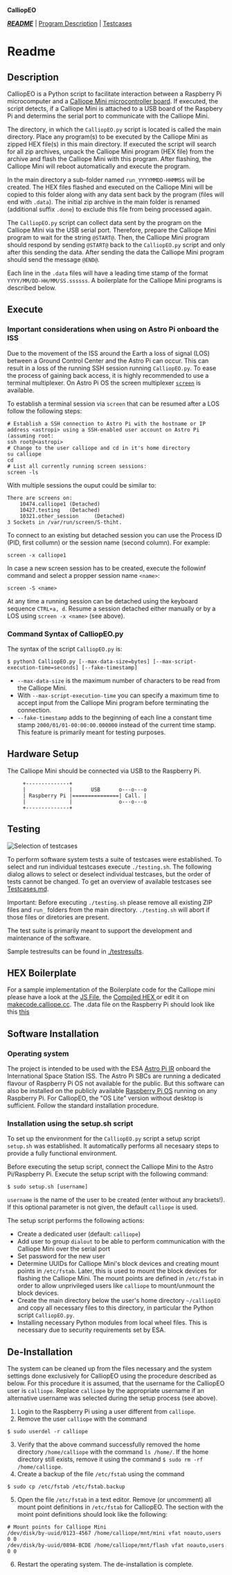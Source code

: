 **CalliopEO**

***[README](README.md)*** | [Program Description](ProgramDescription.md) | [Testcases](testcases/testcases.md)
# Readme

## Description
CalliopEO is a Python script to facilitate interaction between a Raspberry Pi microcomputer and a [Calliope Mini microcontroller board](https://calliope.cc/). If executed, the script detects, if a Calliope Mini is attached to a USB board of the Raspbery Pi and determins the serial port to communicate with the Calliope Mini.

The directory, in which the `CalliopEO.py` script is located is called the main directory. Place any program(s) to be executed by the Calliope Mini as zipped HEX file(s) in this main directory. If executed the script will search for all zip archives, unpack the Calliope Mini program (HEX file) from the archive and flash the Calliope Mini with this program. After flashing, the Calliope Mini will reboot automatically and execute the program.

In the main directory a sub-folder named `run_YYYYMMDD-HHMMSS` will be created. The HEX files flashed and executed on the Calliope Mini will be copied to this folder along with any data sent back by the program (files will end with `.data`). The initial zip archive in the main folder is renamed (additional suffix `.done`) to exclude this file from being processed again.

The `CalliopEO.py` script can collect data sent by the program on the Calliope Mini via the USB serial port. Therefore, prepare the Calliope Mini program to wait for the string `@START@`. Then, the Calliope Mini program should respond by sending `@START@` back to the `CalliopEO.py` script and only after this sending the data. After sending the data the Calliope Mini program should send the
message `@END@`.

Each line in the `.data` files will have a leading time stamp of the format `YYYY/MM/DD-HH/MM/SS.ssssss`. A boilerplate for the Calliope Mini programs is described below.

## Execute
### Important considerations when using on Astro Pi onboard the ISS
Due to the movement of the ISS around the Earth a loss of signal (LOS) between a Ground Control Center and the Astro Pi can occur. This can result in a loss of the running SSH session running `CalliopEO.py`. To ease the process of gaining back access, it is highly recommended to use a terminal multiplexer. On Astro Pi OS the screen multiplexer [`screen`](https://www.gnu.org/software/screen/) is available.

To establish a terminal session via `screen` that can be resumed after a LOS follow the following steps:
```
# Establish a SSH connection to Astro Pi with the hostname or IP address <astropi> using a SSH-enabled user account on Astro Pi (assuming root:
ssh root@<astropi>
# Change to the user calliope and cd in it's home directory
su calliope
cd
# List all currently running screen sessions:
screen -ls
```
With multiple sessions the ouput could be similar to:
```
There are screens on:
    10474.calliope1 (Detached)
    10427.testing   (Detached)
    10321.other_session     (Detached)
3 Sockets in /var/run/screen/S-thiht.
```
To connect to an existing but detached session you can use the Process ID (PID, first collumn) or the session name (second column). For example:
```
screen -x calliope1
```
In case a new screen session has to be created, execute the followinf command and select a propper session name `<name>`:
```
screen -S <name>
```
At any time a running session can be detached using the keyboard sequence `CTRL+a, d`. Resume a session detached either manually or by a LOS using `screen -x <name>` (see above).

### Command Syntax of CalliopEO.py
The syntax of the script `CalliopEO.py` is:
```
$ python3 CalliopEO.py [--max-data-size=bytes] [--max-script-execution-time=seconds] [--fake-timestamp]
```
* `--max-data-size` is the maximum number of characters to be read from the Calliope Mini.
* With `--max-script-execution-time` you can specify a maximum time to accept input from the Calliope Mini program before terminating the connection.
* `--fake-timestamp` adds to the beginning of each line a constant time stamp `2000/01/01-00:00:00.000000` instead of the current time stamp. This feature is primarily meant for testing purposes.

## Hardware Setup
The Calliope Mini should be connected via USB to the Raspberry Pi.
```
     +--------------+
     |              |      USB      o---o---o
     | Raspberry Pi |===============| Call. |
     |              |               o---o---o
     +--------------+                
```

## Testing

![Selection of testcases](assets/select_testcases.png)

To perform software system tests a suite of testcases were established. To select and run individual testcases execute `./testing.sh`. The following dialog allows to select or deselect individual testcases, but the order of tests cannot be changed. To get an overview of available testcases see [Testcases.md](testcases/testcases.md).

Important: Before executing `./testing.sh` please remove all existing ZIP files
and `run_` folders from the main directory. `./testing.sh` will abort if those
files or diretories are present.

The test suite is primarily meant to support the development and maintenance of
the software.

Sample testresults can be found in [./testresults](testresults).

## HEX Boilerplate

For a sample implementation of the Boilerplate code for the Calliope mini please have a look at the [JS File](https://github.com/calliope-edu/CalliopEO_AstroPi/blob/06a4867b96a7cef7bf293340d21f18b37555aabc/testcases/testfiles/30sec-iss-sensors.js), the [Compiled HEX ](https://github.com/calliope-edu/CalliopEO_AstroPi/blob/06a4867b96a7cef7bf293340d21f18b37555aabc/testcases/testfiles/30sec-iss-sensors.hex) or edit it on [makecode.calliope.cc](https://makecode.calliope.cc/_KJT7WkEcwaDi). The .data file on the Raspberry Pi should look like this [this](https://github.com/calliope-edu/CalliopEO_AstroPi/blob/06a4867b96a7cef7bf293340d21f18b37555aabc/testcases/testfiles/30sec-iss-sensors.hex.data)

## Software Installation
### Operating system
The project is intended to be used with the ESA [Astro Pi IR](https://astro-pi.org/) onboard the International Space Station ISS. The Astro Pi SBCs are running a dedicated flavour of Raspberry Pi OS not available for the public. But this software can also be installed on the publicly available [Raspberry Pi OS](https://www.raspberrypi.org/software/) running on any Raspberry Pi. For CalliopEO, the "OS Lite" version without desktop is sufficient. Follow the standard installation procedure.

### Installation using the setup.sh script
To set up the environment for the `CalliopEO.py` script a setup script `setup.sh` was established. It automatically performs all necesaary steps to provide a fully functional environment.

Before executing the setup script, connect the Calliope Mini to the Astro Pi/Raspberry Pi. Execute the setup script with the following command:
```
$ sudo setup.sh [username]
```
`username` is the name of the user to be created (enter without any brackets!). If this optional parameter is not given, the default `calliope` is used.

The setup script performs the following actions:
* Create a dedicated user (default: `calliope`)
* Add user to group `dialout` to be able to perform communication with the Calliope Mini over the serial port
* Set password for the new user
* Determine UUIDs for Calliope Mini's block devices and creating mount points in `/etc/fstab`. Later, this is used to mount the block devices for flashing the Calliope Mini. The mount points are defined in `/etc/fstab` in order to allow unprivileged users like `calliope` to mount/unmount the block devices.
* Create the main directory below the user's home directory `~/calliopEO` and copy all necessary files to this directory, in particular the Python script `CalliopEO.py`.
* Installing necessary Python modules from local wheel files. This is necessary due to security requirements set by ESA.

## De-Installation
The system can be cleaned up from the files necessary and the system settings done exclusively for CalliopEO using the procedure described as below. For this procedure it is assumed, that the username for the CalliopEO user is `calliope`. Replace `calliope` by the appropriate username if an alternative username was selected during the setup process (see above).

1. Login to the Raspberry Pi using a user different from `calliope`.
2. Remove the user `calliope` with the command
```
$ sudo userdel -r calliope
```
3. Verify that the above command successfully removed the home directory `/home/calliope` with the command `ls /home/`. If the home directory still exists, remove it using the command `$ sudo rm -rf /home/calliope`.
4. Create a backup of the file `/etc/fstab` using the command
```
$ sudo cp /etc/fstab /etc/fstab.backup
```
5. Open the file `/etc/fstab` in a text editor. Remove (or uncomment) all mount point definitions in `/etc/fstab` for CalliopEO. The section with the moint point definitions should look like the following:
```
# Mount points for Calliope Mini
/dev/disk/by-uuid/0123-4567 /home/calliope/mnt/mini vfat noauto,users 0 0
/dev/disk/by-uuid/089A-BCDE /home/calliope/mnt/flash vfat noauto,users 0 0
```
6. Restart the operating system. The de-installation is complete.
